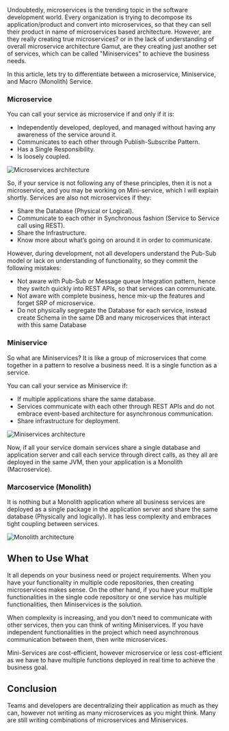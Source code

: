 Undoubtedly, microservices is the trending topic in the software development world.  Every organization is trying to decompose its application/product and convert into microservices, so that they can sell their product in name of microservices based architecture. However, are they really creating true microservices? or in the lack of understanding of overall microservice architecture Gamut, are they creating just another set of services, which can be called "Miniservices" to achieve the business needs. 

In this article, lets try to differentiate between a microservice, Miniservice, and Macro (Monolith) Service.

### Microservice 

You can call your service as microservice if and only if it is:

- Independently developed, deployed, and managed without having any awareness of the service around it.
- Communicates to each other through Publish-Subscribe Pattern.
- Has a Single Responsibility.
- Is loosely coupled.

![Microservices architecture](https://dzone.com/storage/temp/13820398-1596707256219.png)

So, if your service is not following any of these principles, then it is not a microservice, and you may be working on Mini-service, which I will explain shortly. Services are also not microservices if they:

- Share the Database (Physical or Logical).
- Communicate to each other in Synchronous fashion (Service to Service call using REST).
- Share the Infrastructure.
- Know more about what’s going on around it in order to communicate.

However, during development, not all developers understand the Pub-Sub model or lack on understanding of functionality, so they commit the following mistakes:

- Not aware with Pub-Sub or Message queue Integration pattern, hence they switch quickly into REST APIs, so that services can communicate.
- Not aware with complete business, hence mix-up the features and forget SRP of microservice.
- Do not physically segregate the Database for each service, instead create Schema in the same DB and many microservices that interact with this same Database

### **Miniservice** 

So what are Miniservices? It is like a group of microservices that come together in a pattern to resolve a business need. It is a single function as a service.

You can call your service as Miniservice if:

- If multiple applications share the same database.
- Services communicate with each other through REST APIs and do not embrace event-based architecture for asynchronous communication.
- Share infrastructure for deployment.

![Miniservices architecture](https://dzone.com/storage/temp/13820430-1596708655731.png)

Now, if all your service domain services share a single database and application server and call each service through direct calls, as they all are deployed in the same JVM, then your application is a Monolith (Macroservice).

### **Marcoservice (Monolith)** 

It is nothing but a Monolith application where all business services are deployed as a single package in the application server and share the same database (Physically and logically). It has less complexity and embraces tight coupling between services. 

![Monolith architecture](https://dzone.com/storage/temp/13820433-1596708913289.png)

## **When to Use What** 

It all depends on your business need or project requirements. When you have your functionality in multiple code repositories, then creating microservices makes sense. On the other hand, if you have your multiple functionalities in the single code repository or one service has multiple functionalities, then Miniservices is the solution.

When complexity is increasing, and you don't need to communicate with other services, then you can think of writing Miniservices. If you have independent functionalities in the project which need asynchronous communication between them, then write microservices. 

Mini-Services are cost-efficient, however microservice or less cost-efficient as we have to have multiple functions deployed in real time to achieve the business goal.

## **Conclusion** 

Teams and developers are decentralizing their application as much as they can, however not writing as many microservices as you might think. Many are still writing combinations of microservices and Miniservices. 